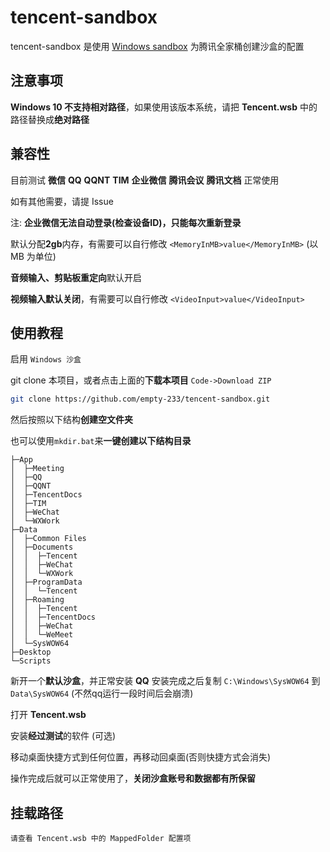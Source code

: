 # tencent-sandbox

tencent-sandbox 是使用 [Windows sandbox](https://learn.microsoft.com/zh-cn/windows/security/application-security/application-isolation/windows-sandbox/windows-sandbox-overview) 为腾讯全家桶创建沙盒的配置

## 注意事项

**Windows 10 不支持相对路径**，如果使用该版本系统，请把 **Tencent.wsb** 中的路径替换成**绝对路径**

## 兼容性

目前测试 **微信** **QQ** **QQNT** **TIM** **企业微信** **腾讯会议** **腾讯文档** 正常使用

如有其他需要，请提 Issue

注: **企业微信无法自动登录(检查设备ID)，只能每次重新登录**

默认分配**2gb**内存，有需要可以自行修改 `<MemoryInMB>value</MemoryInMB>` (以 MB 为单位)

**音频输入、剪贴板重定向**默认开启

**视频输入默认关闭**，有需要可以自行修改 `<VideoInput>value</VideoInput>`

## 使用教程

启用 `Windows 沙盒`

git clone 本项目，或者点击上面的**下载本项目** `Code->Download ZIP`

``` bash
git clone https://github.com/empty-233/tencent-sandbox.git
```



然后按照以下结构**创建空文件夹**

也可以使用`mkdir.bat`来**一键创建以下结构目录**

``` text
├─App
│  ├─Meeting
│  ├─QQ
│  ├─QQNT
│  ├─TencentDocs
│  ├─TIM
│  ├─WeChat
│  └─WXWork
├─Data
│  ├─Common Files
│  ├─Documents
│  │  ├─Tencent
│  │  ├─WeChat
│  │  └─WXWork
│  ├─ProgramData
│  │  └─Tencent
│  ├─Roaming
│  │  ├─Tencent
│  │  ├─TencentDocs
│  │  ├─WeChat
│  │  └─WeMeet
│  └─SysWOW64
├─Desktop
└─Scripts
```

新开一个**默认沙盒**，并正常安装 **QQ**
安装完成之后复制 `C:\Windows\SysWOW64` 到 `Data\SysWOW64` (不然qq运行一段时间后会崩溃)

打开 **Tencent.wsb**

安装**经过测试**的软件 (可选)

移动桌面快捷方式到任何位置，再移动回桌面(否则快捷方式会消失)

操作完成后就可以正常使用了，**关闭沙盒账号和数据都有所保留**

## 挂载路径

``` text
请查看 Tencent.wsb 中的 MappedFolder 配置项
```
